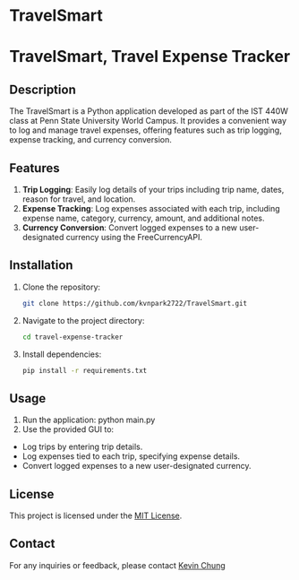 # TravelSmart
# TravelSmart, Travel Expense Tracker

## Description
The TravelSmart is a Python application developed as part of the IST 440W class at Penn State University World Campus. It provides a convenient way to log and manage travel expenses, offering features such as trip logging, expense tracking, and currency conversion.

## Features
1. **Trip Logging**: Easily log details of your trips including trip name, dates, reason for travel, and location.
2. **Expense Tracking**: Log expenses associated with each trip, including expense name, category, currency, amount, and additional notes.
3. **Currency Conversion**: Convert logged expenses to a new user-designated currency using the FreeCurrencyAPI.

## Installation
1. Clone the repository:
   ```bash
   git clone https://github.com/kvnpark2722/TravelSmart.git
   ```
2. Navigate to the project directory:
   ```bash
   cd travel-expense-tracker
   ```
3. Install dependencies:
   ```bash
   pip install -r requirements.txt
   ```


## Usage
1. Run the application:
python main.py
2. Use the provided GUI to:
- Log trips by entering trip details.
- Log expenses tied to each trip, specifying expense details.
- Convert logged expenses to a new user-designated currency.
  

## License
This project is licensed under the [MIT License](LICENSE).

## Contact
For any inquiries or feedback, please contact [Kevin Chung](mailto:kpc5333@psu.edu)
